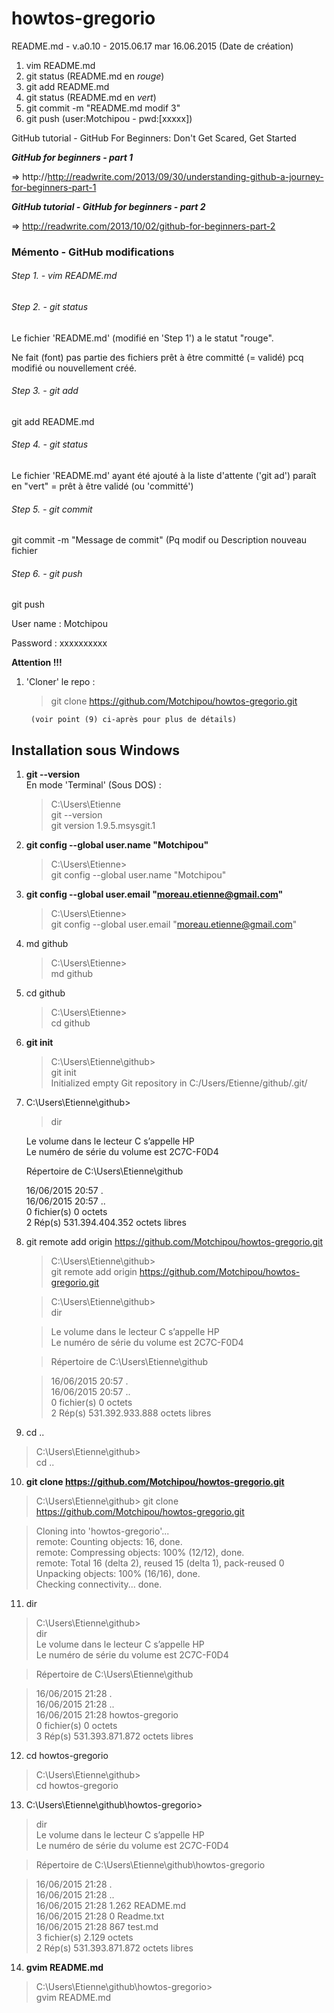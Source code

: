 # howtos-gregorio

README.md - v.a0.10 - 2015.06.17
mar 16.06.2015 (Date de création)

1. vim README.md
2. git status (README.md en _rouge_)
3. git add README.md
4. git status (README.md en _vert_)
5. git commit -m "README.md modif 3"
6. git push (user:Motchipou - pwd:[xxxxx])

	

GitHub tutorial  -  GitHub For Beginners: Don't Get Scared, Get Started

**_GitHub for beginners - part 1_**

=> http://http://readwrite.com/2013/09/30/understanding-github-a-journey-for-beginners-part-1


**_GitHub tutorial  -  GitHub for beginners - part 2_**

=> http://readwrite.com/2013/10/02/github-for-beginners-part-2



### Mémento - GitHub modifications

###### Step 1. - vim README.md

###### Step 2. - git status

Le fichier 'README.md' (modifié en 'Step 1') a le statut "rouge".

Ne fait (font) pas partie des fichiers prêt à être committé (= validé) pcq
modifié ou nouvellement créé.

###### Step 3. - git add

git add README.md

###### Step 4. - git status

Le fichier 'README.md' ayant été ajouté à la liste d'attente ('git ad') 
paraît en "vert" = prêt à être validé (ou 'committé')

###### Step 5. - git commit

git commit -m "Message de commit" (Pq modif ou Description nouveau fichier


###### Step 6. - git push

git push


User name : Motchipou

Password  : xxxxxxxxxx


__Attention !!!__  
  
1. 'Cloner' le repo :

    > git clone https://github.com/Motchipou/howtos-gregorio.git   

		(voir point (9) ci-après pour plus de détails) 



## Installation sous Windows

1. __git --version__  
   En mode 'Terminal' (Sous DOS) :
   > C:\Users\Etienne  
   > git --version  
   > git version 1.9.5.msysgit.1

2. __git config --global user.name "Motchipou"__
   > C:\Users\Etienne>  
   > git config --global user.name "Motchipou"

3. __git config --global user.email "moreau.etienne@gmail.com"__  
   > C:\Users\Etienne>  
   > git config --global user.email "moreau.etienne@gmail.com"  

4. md github  
   > C:\Users\Etienne>  
   > md github

5. cd github  
   > C:\Users\Etienne>  
   > cd github

6. __git init__
   > C:\Users\Etienne\github>  
   > git init  
   > Initialized empty Git repository in C:/Users/Etienne/github/.git/  

7. C:\Users\Etienne\github>
   > dir  

	 Le volume dans le lecteur C s’appelle HP  
   Le numéro de série du volume est 2C7C-F0D4  
  
   Répertoire de C:\Users\Etienne\github  
  
   16/06/2015  20:57    <REP>          .  
   16/06/2015  20:57    <REP>          ..  
                  0 fichier(s)                0 octets  
                  2 Rép(s)  531.394.404.352 octets libres  
    
8. git remote add origin https://github.com/Motchipou/howtos-gregorio.git  
   > C:\Users\Etienne\github>  
   > git remote add origin https://github.com/Motchipou/howtos-gregorio.git  
  
   > C:\Users\Etienne\github>  
   > dir  

   > Le volume dans le lecteur C s’appelle HP  
   > Le numéro de série du volume est 2C7C-F0D4  
  
   > Répertoire de C:\Users\Etienne\github  
  
   > 16/06/2015  20:57    <REP>          .  
   > 16/06/2015  20:57    <REP>          ..  
   >               0 fichier(s)                0 octets  
   >               2 Rép(s)  531.392.933.888 octets libres  
  
 9. cd ..  
   > C:\Users\Etienne\github>  
   > cd ..  

10. __git clone https://github.com/Motchipou/howtos-gregorio.git__   
   > C:\Users\Etienne\github>
   > git clone https://github.com/Motchipou/howtos-gregorio.git   

   > Cloning into 'howtos-gregorio'...   
   > remote: Counting objects: 16, done.   
     remote: Compressing objects: 100% (12/12), done.  
     remote: Total 16 (delta 2), reused 15 (delta 1), pack-reused 0  
     Unpacking objects: 100% (16/16), done.  
     Checking connectivity... done.  

11. dir  
   > C:\Users\Etienne\github>  
   > dir  
   Le volume dans le lecteur C s’appelle HP  
   Le numéro de série du volume est 2C7C-F0D4  

   > Répertoire de C:\Users\Etienne\github  
  
   > 16/06/2015  21:28    <REP>          .  
     16/06/2015  21:28    <REP>          ..  
     16/06/2015  21:28    <REP>          howtos-gregorio  
                  0 fichier(s)                0 octets  
                  3 Rép(s)  531.393.871.872 octets libres  
  
12. cd howtos-gregorio  
   > C:\Users\Etienne\github>  
   > cd howtos-gregorio  

13. C:\Users\Etienne\github\howtos-gregorio>
   > dir  
     Le volume dans le lecteur C s’appelle HP   
     Le numéro de série du volume est 2C7C-F0D4   
   
   > Répertoire de C:\Users\Etienne\github\howtos-gregorio   
  
   > 16/06/2015  21:28    <REP>          .   
     16/06/2015  21:28    <REP>          ..   
     16/06/2015  21:28             1.262 README.md   
     16/06/2015  21:28                 0 Readme.txt   
     16/06/2015  21:28               867 test.md   
                    3 fichier(s)            2.129 octets   
                    2 Rép(s)  531.393.871.872 octets libres   

14. __gvim README.md__   
   > C:\Users\Etienne\github\howtos-gregorio>   
   > gvim README.md   


